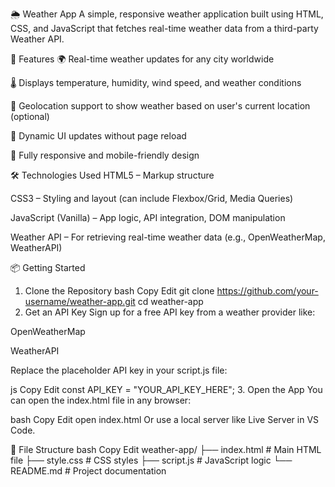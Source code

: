 🌦️ Weather App
A simple, responsive weather application built using HTML, CSS, and JavaScript that fetches real-time weather data from a third-party Weather API.

🚀 Features
🌍 Real-time weather updates for any city worldwide

🌡️ Displays temperature, humidity, wind speed, and weather conditions

🧭 Geolocation support to show weather based on user's current location (optional)

🔁 Dynamic UI updates without page reload

📱 Fully responsive and mobile-friendly design

🛠️ Technologies Used
HTML5 – Markup structure

CSS3 – Styling and layout (can include Flexbox/Grid, Media Queries)

JavaScript (Vanilla) – App logic, API integration, DOM manipulation

Weather API – For retrieving real-time weather data (e.g., OpenWeatherMap, WeatherAPI)

📦 Getting Started
1. Clone the Repository
bash
Copy
Edit
git clone https://github.com/your-username/weather-app.git
cd weather-app
2. Get an API Key
Sign up for a free API key from a weather provider like:

OpenWeatherMap

WeatherAPI

Replace the placeholder API key in your script.js file:

js
Copy
Edit
const API_KEY = "YOUR_API_KEY_HERE";
3. Open the App
You can open the index.html file in any browser:

bash
Copy
Edit
open index.html
Or use a local server like Live Server in VS Code.

📁 File Structure
bash
Copy
Edit
weather-app/
├── index.html         # Main HTML file
├── style.css          # CSS styles
├── script.js          # JavaScript logic
└── README.md          # Project documentation
